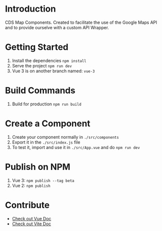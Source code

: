 # Introduction

CDS Map Components.
Created to facilitate the use of the Google Maps API and to provide ourselve with a custom API Wrapper.

# Getting Started

1. Install the dependencies `npm install`
2. Serve the project `npm run dev`
3. Vue 3 is on another branch named: `vue-3`

# Build Commands

1. Build for production `npm run build`

# Create a Component

1. Create your component normally in `./src/components`
2. Export it in the `./src/index.js` file
3. To test it, import and use it in `./src/App.vue` and do `npm run dev`

# Publish on NPM

1. Vue 3: `npm publish --tag beta`
2. Vue 2: `npm publish`

# Contribute

- [Check out Vue Doc](https://vuejs.org/v2/guide/)
- [Check out Vite Doc](https://vitejs.dev/guide/)
